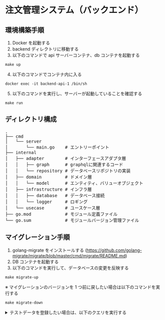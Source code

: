 # 注文管理システム（バックエンド）

## 環境構築手順

1. Docker を起動する
2. backend ディレクトリに移動する
3. 以下のコマンドで api サーバーコンテナ、db コンテナを起動する

```
make up
```

4. 以下のコマンドでコンテナ内に入る

```
docker exec -it backend-api-1 /bin/sh
```

5. 以下のコマンドを実行し、サーバーが起動していることを確認する

```
make run
```

## ディレクトリ構成

<pre>
.
├── cmd
│   └── server
│       └── main.go    # エントリーポイント
├── internal
│   ├── adapter        # インターフェースアダプタ層
│   │   ├── graph      # graphqlに関連するコード
│   │   └── repository # データベースリポジトリの実装
│   ├── domain         # ドメイン層
│   │   └── model      # エンティティ、バリューオブジェクト
│   ├── infrastructure # インフラ層
│   │   ├── database   # データベース接続
│   │   └── logger     # ロギング
│   └── usecase        # ユースケース層
├── go.mod             # モジュール定義ファイル
└── go.sum             # モジュールバージョン管理ファイル
</pre>

## マイグレーション手順

1. golang-migrate をインストールする (https://github.com/golang-migrate/migrate/blob/master/cmd/migrate/README.md)
2. DB コンテナを起動する
3. 以下のコマンドを実行して、データベースの変更を反映する

```
make migrate-up
```

※ マイグレーションのバージョンを 1 つ前に戻したい場合は以下のコマンドを実行する

```
make migrate-down
```

<details><summary>テストデータを登録したい場合は、以下のクエリを実行する</summary>

```
-- `menus` テーブルにテストデータを挿入
INSERT INTO "menus" ("name", "price", "available", "created_at", "updated_at")
VALUES
    ('親子丼', 800.00, true, CURRENT_TIMESTAMP, CURRENT_TIMESTAMP),
    ('アジフライ定食', 750.00, true, CURRENT_TIMESTAMP, CURRENT_TIMESTAMP),
    ('長崎皿うどん', 850.00, true, CURRENT_TIMESTAMP, CURRENT_TIMESTAMP),
    ('ハンバーグ定食', 850.00, true, CURRENT_TIMESTAMP, CURRENT_TIMESTAMP);

-- `orders` テーブルにテストデータを挿入
INSERT INTO "orders" ("ticket_number", "order_date", "total_amount", "created_at", "updated_at")
VALUES
    (1, CURRENT_TIMESTAMP, 2450.00, CURRENT_TIMESTAMP, CURRENT_TIMESTAMP),
    (2, CURRENT_TIMESTAMP, 750.00, CURRENT_TIMESTAMP, CURRENT_TIMESTAMP),
    (3, CURRENT_TIMESTAMP, 850.00, CURRENT_TIMESTAMP, CURRENT_TIMESTAMP);

-- `order_items` テーブルにテストデータを挿入
INSERT INTO "order_items" ("order_id", "menu_id", "quantity", "price", "created_at", "updated_at")
VALUES
    (1, 1, 2, 800.00, CURRENT_TIMESTAMP, CURRENT_TIMESTAMP),
    (1, 3, 1, 850.00, CURRENT_TIMESTAMP, CURRENT_TIMESTAMP),
    (2, 2, 1, 750.00, CURRENT_TIMESTAMP, CURRENT_TIMESTAMP),
    (3, 4, 1, 850.00, CURRENT_TIMESTAMP, CURRENT_TIMESTAMP);

-- `sales` テーブルにテストデータを挿入
INSERT INTO "sales" ("date", "total_sales", "total_orders", "total_voids", "notes", "created_at", "updated_at")
VALUES
    ('2024-08-23', 4050.00, 3, 0, 'No special notes.', CURRENT_TIMESTAMP, CURRENT_TIMESTAMP);

```

</details>

